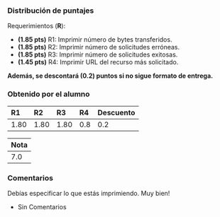 ﻿### Distribución de puntajes

Requerimientos (**R**):

* **(1.85 pts)** R1: Imprimir número de bytes transferidos.
* **(1.85 pts)** R2: Imprimir número de solicitudes erróneas.
* **(1.85 pts)** R3: Imprimir número de solicitudes exitosas.
* **(1.45 pts)** R4: Imprimir URL del recurso más solicitado.

**Además, se descontará (0.2) puntos si no sigue formato de entrega.**

### Obtenido por el alumno
| R1 | R2 | R3 | R4 | Descuento |
|:---|:---|:---|:---|:----------|
| 1.80 | 1.80 | 1.80 | 0.8 | 0.2 |

| Nota |
|:-----|
| 7.0 |

### Comentarios

Debías especificar lo que estás imprimiendo.
Muy bien!


* Sin Comentarios

